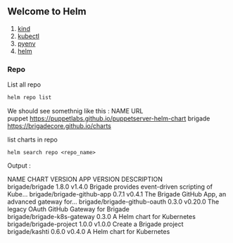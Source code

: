 ## Welcome to Helm


1. [kind](./kind.md)
2. [kubectl](./kubectl.md)
3. [pyenv](./pyenv.md)
4. [helm](./helm.md)


### Repo

List all repo

```markdown
helm repo list
```
We should see somethnig like this :
NAME   	URL                                                 
puppet 	https://puppetlabs.github.io/puppetserver-helm-chart
brigade	https://brigadecore.github.io/charts


list charts in repo

```
helm search repo <repo_name>
```

Output :

NAME                        	CHART VERSION	APP VERSION	DESCRIPTION                                       
brigade/brigade             	1.8.0        	v1.4.0     	Brigade provides event-driven scripting of Kube...
brigade/brigade-github-app  	0.7.1        	v0.4.1     	The Brigade GitHub App, an advanced gateway for...
brigade/brigade-github-oauth	0.3.0        	v0.20.0    	The legacy OAuth GitHub Gateway for Brigade       
brigade/brigade-k8s-gateway 	0.3.0        	           	A Helm chart for Kubernetes                       
brigade/brigade-project     	1.0.0        	v1.0.0     	Create a Brigade project                          
brigade/kashti              	0.6.0        	v0.4.0     	A Helm chart for Kubernetes
